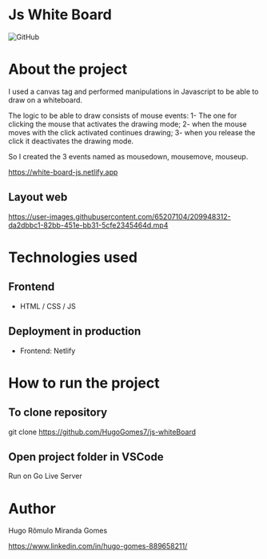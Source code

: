 # Js White Board
![GitHub](https://img.shields.io/github/license/hugogomes7/js-whiteBoard)

# About the project

I used a canvas tag and performed manipulations in Javascript to be able to draw on a whiteboard.

The logic to be able to draw consists of mouse events:
1- The one for clicking the mouse that activates the drawing mode;
2- when the mouse moves with the click activated continues drawing;
3- when you release the click it deactivates the drawing mode.

So I created the 3 events named as mousedown, mousemove, mouseup.

https://white-board-js.netlify.app

## Layout web
https://user-images.githubusercontent.com/65207104/209948312-da2dbbc1-82bb-451e-bb31-5cfe2345464d.mp4


# Technologies used
## Frontend
- HTML / CSS / JS

## Deployment in production
- Frontend: Netlify

# How to run the project
## To clone repository
git clone https://github.com/HugoGomes7/js-whiteBoard

## Open project folder in VSCode
Run on Go Live Server 

# Author
Hugo Rômulo Miranda Gomes

https://www.linkedin.com/in/hugo-gomes-889658211/
